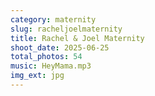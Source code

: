 ```yaml
---
category: maternity
slug: racheljoelmaternity
title: Rachel & Joel Maternity
shoot_date: 2025-06-25
total_photos: 54
music: HeyMama.mp3
img_ext: jpg
---
```

